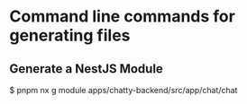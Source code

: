# Command line commands for generating files

## Generate a NestJS Module

$ pnpm nx g module apps/chatty-backend/src/app/chat/chat
